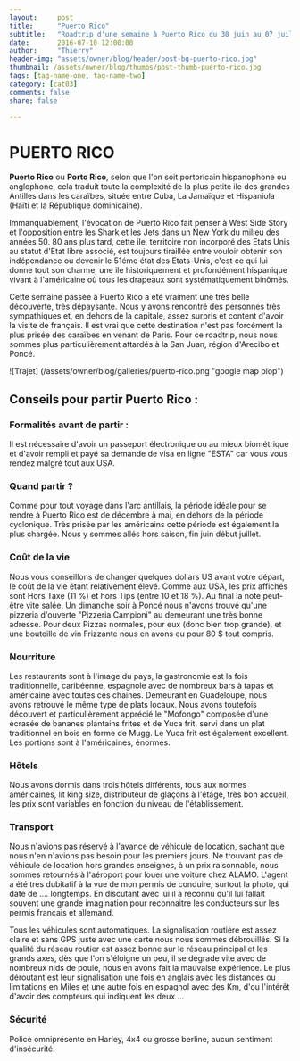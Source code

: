 ```yaml
---
layout:     post
title:      "Puerto Rico"
subtitle:   "Roadtrip d'une semaine à Puerto Rico du 30 juin au 07 juillet 2016"
date:       2016-07-10 12:00:00
author:     "Thierry"
header-img: "assets/owner/blog/header/post-bg-puerto-rico.jpg"
thumbnail: /assets/owner/blog/thumbs/post-thumb-puerto-rico.jpg
tags: [tag-name-one, tag-name-two]
category: [cat03]
comments: false
share: false

---
```


# PUERTO RICO

**Puerto Rico** ou **Porto Rico**, selon que l'on soit portoricain hispanophone ou anglophone, cela traduit toute la complexité de la plus petite ile des grandes Antilles dans les caraïbes, située entre Cuba, La Jamaïque et Hispaniola (Haïti et la République dominicaine).

Immanquablement, l'évocation de Puerto Rico fait penser à West Side Story et l'opposition entre les Shark et les Jets dans un New York du milieu des années 50. 80 ans plus tard, cette ile, territoire non incorporé des Etats Unis au statut d'Etat libre associé, est toujours tiraillée entre vouloir obtenir son indépendance ou devenir le 51éme état des Etats-Unis, c'est ce qui lui donne tout son charme, une ile historiquement et profondément hispanique vivant à l'américaine où tous les drapeaux sont systématiquement binômés.

Cette semaine passée à Puerto Rico a été vraiment une très belle découverte, très dépaysante. Nous y avons rencontré des personnes très sympathiques et, en dehors de la capitale, assez surpris et content d'avoir la visite de français. Il est vrai que cette destination n'est pas forcément la plus prisée des caraïbes en venant de Paris. Pour ce roadtrip, nous nous sommes plus particulièrement attardés à la San Juan, région d'Arecibo et Poncé.  


![Trajet] (/assets/owner/blog/galleries/puerto-rico.png "google map plop")  


## Conseils pour partir Puerto Rico :  

### Formalités avant de partir :  

Il est nécessaire d'avoir un passeport électronique ou au mieux biométrique et d'avoir rempli et payé sa demande de visa en ligne "ESTA" car vous vous rendez malgré tout aux USA.  

### Quand partir ?  

Comme pour tout voyage dans l'arc antillais, la période idéale pour se rendre à Puerto Rico est de décembre à mai, en dehors de la période cyclonique. Très prisée par les américains cette période est également la plus chargée. Nous y sommes allés hors saison, fin juin début juillet.

### Coût de la vie

Nous vous conseillons de changer quelques dollars US avant votre départ, le coût de la vie étant relativement élevé. Comme aux USA, les prix affichés sont Hors Taxe (11 %) et hors Tips (entre 10 et 18 %). Au final la note peut-être vite salée. Un dimanche soir à Poncé nous n'avons trouvé qu'une pizzeria d'ouverte "Pizzeria Campioni" au demeurant une très bonne adresse. Pour deux Pizzas normales, pour eux (donc bien trop grande), et une bouteille de vin Frizzante nous en avons eu pour 80 $ tout compris. 

### Nourriture

Les restaurants sont à l'image du pays, la gastronomie est la fois traditionnelle, caribéenne, espagnole avec de nombreux bars à tapas et américaine avec toutes ces chaines. Demeurant en Guadeloupe, nous avons retrouvé le même type de plats locaux. Nous avons toutefois découvert et particulièrement apprécié le "Mofongo" composée d'une écrasée de bananes plantains frites et de Yuca frit, servi dans un plat traditionnel en bois en forme de Mugg. Le Yuca frit est également excellent. Les portions sont à l'américaines, énormes.

### Hôtels

Nous avons dormis dans trois hôtels différents, tous aux normes américaines, lit king size, distributeur de glaçons à l'étage, très bon accueil, les prix sont variables en fonction du niveau de l'établissement.

### Transport

Nous n'avions pas réservé à l'avance de véhicule de location, sachant que nous n'en n'avions pas besoin pour les premiers jours. Ne trouvant pas de véhicule de location hors grandes enseignes, à un prix raisonnable, nous sommes retournés à l'aéroport pour louer une voiture chez ALAMO. L'agent a été très dubitatif à la vue de mon permis de conduire, surtout la photo, qui date de …. longtemps. En discutant avec lui il a reconnu qu'il lui fallait souvent une grande imagination pour reconnaitre les conducteurs sur les permis français et allemand.

Tous les véhicules sont automatiques. La signalisation routière est assez claire et sans GPS juste avec une carte nous nous sommes débrouillés. Si la qualité du réseau routier est assez bonne sur le réseau principal et les grands axes, dès que l'on s'éloigne un peu, il se dégrade vite avec de nombreux nids de poule, nous en avons fait la mauvaise expérience. Le plus déroutant est leur signalisation une fois en anglais avec les distances ou limitations en Miles et une autre fois en espagnol avec des Km, d'ou l'intérêt d'avoir des compteurs qui indiquent les deux … 

 
### Sécurité

Police omniprésente en Harley, 4x4 ou grosse berline, aucun sentiment d'insécurité.

